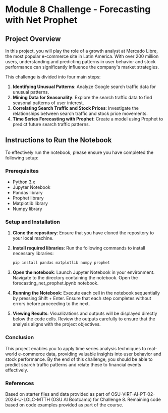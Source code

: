 # Module 8 Challenge - Forecasting with Net Prophet

## Project Overview

In this project, you will play the role of a growth analyst at Mercado Libre, the most popular e-commerce site in Latin America. With over 200 million users, understanding and predicting patterns in user behavior and stock performance can significantly influence the company's market strategies.

This challenge is divided into four main steps:

1. **Identifying Unusual Patterns**: Analyze Google search traffic data for unusual patterns.
2. **Mining Data for Seasonality**: Explore the search traffic data to find seasonal patterns of user interest.
3. **Correlating Search Traffic and Stock Prices**: Investigate the relationships between search traffic and stock price movements.
4. **Time Series Forecasting with Prophet**: Create a model using Prophet to predict future search traffic patterns.

## Instructions to Run the Notebook

To effectively run the notebook, please ensure you have completed the following setup:

### Prerequisites

- Python 3.x
- Jupyter Notebook
- Pandas library
- Prophet library
- Matplotlib library
- Numpy library

### Setup and Installation

1. **Clone the repository**: Ensure that you have cloned the repository to your local machine.
2. **Install required libraries**: Run the following commands to install necessary libraries:
   ```bash
   pip install pandas matplotlib numpy prophet


3. **Open the notebook**:
Launch Jupyter Notebook in your environment.
Navigate to the directory containing the notebook.
Open the forecasting_net_prophet.ipynb notebook.


4. **Running the Notebook**:
Execute each cell in the notebook sequentially by pressing Shift + Enter.
Ensure that each step completes without errors before proceeding to the next.

5. **Viewing Results**:
Visualizations and outputs will be displayed directly below the code cells.
Review the outputs carefully to ensure that the analysis aligns with the project objectives.


### Conclusion
This project enables you to apply time series analysis techniques to real-world e-commerce data, providing valuable insights into user behavior and stock performance. By the end of this challenge, you should be able to predict search traffic patterns and relate these to financial events effectively.

### References
Based on starter files and data provided as part of OSU-VIRT-AI-PT-02-2024-U-LOLC-MTTH (OSU AI Bootcamp) for Challenge 8. Remaining code based on code examples provided as part of the course.


